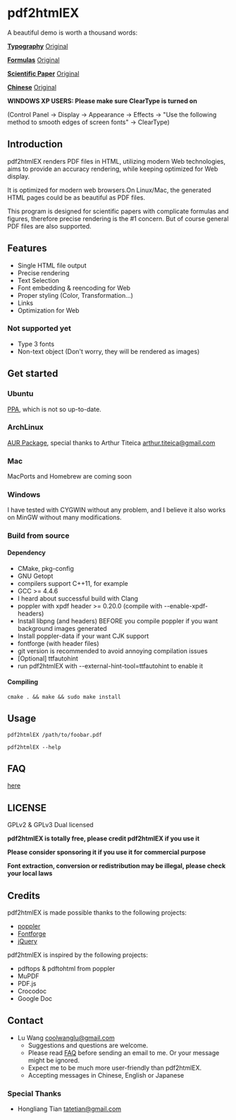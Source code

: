 # pdf2html**EX**

A beautiful demo is worth a thousand words:

[**Typography**](http://coolwanglu.github.com/pdf2htmlEX/demo/geneve.html) [Original](https://github.com/raphink/geneve_1564/raw/master/geneve_1564.pdf)

[**Formulas**](http://coolwanglu.github.com/pdf2htmlEX/demo/cheat.html) [Original](http://www.tug.org/texshowcase/cheat.pdf)

[**Scientific Paper**](http://coolwanglu.github.com/pdf2htmlEX/demo/demo.html) [Original](http://citeseerx.ist.psu.edu/viewdoc/download?doi=10.1.1.148.349&rep=rep1&type=pdf)

[**Chinese**](http://coolwanglu.github.com/pdf2htmlEX/demo/chn.html) [Original](http://files.cnblogs.com/phphuaibei/git%E6%90%AD%E5%BB%BA.pdf)


**WINDOWS XP USERS: Please make sure ClearType is turned on** 

(Control Panel -> Display -> Appearance -> Effects -> "Use the following method to smooth edges of screen fonts" -> ClearType)

## Introduction

pdf2htmlEX renders PDF files in HTML, utilizing modern Web technologies, aims to provide an accuracy rendering, while keeping optimized for Web display.

It is optimized for modern web browsers.On Linux/Mac, the generated HTML pages could be as beautiful as PDF files.

This program is designed for scientific papers with complicate formulas and figures, therefore precise rendering is the #1 concern. But of course general PDF files are also supported.

## Features

* Single HTML file output 
* Precise rendering 
* Text Selection
* Font embedding & reencoding for Web
* Proper styling (Color, Transformation...)
* Links
* Optimization for Web 

### Not supported yet

* Type 3 fonts
* Non-text object (Don't worry, they will be rendered as images)

## Get started

### Ubuntu 

[PPA](https://launchpad.net/~coolwanglu/+archive/pdf2htmlex), which is not so up-to-date.

### ArchLinux

[AUR Package](https://aur.archlinux.org/packages.php?ID=62426), special thanks to Arthur Titeica <arthur.titeica@gmail.com>

### Mac

MacPorts and Homebrew are coming soon

### Windows

I have tested with CYGWIN without any problem, and I believe it also works on MinGW without many modifications.

### Build from source

#### Dependency

* CMake, pkg-config
* GNU Getopt
* compilers support C++11, for example
 * GCC >= 4.4.6
 * I heard about successful build with Clang 
* poppler with xpdf header >= 0.20.0 (compile with --enable-xpdf-headers)
 * Install libpng (and headers) BEFORE you compile poppler if you want background images generated
 * Install poppler-data if your want CJK support
* fontforge (with header files)
 * git version is recommended to avoid annoying compilation issues
* [Optional] ttfautohint
 * run pdf2htmlEX with --external-hint-tool=ttfautohint to enable it

#### Compiling

    cmake . && make && sudo make install

## Usage

    pdf2htmlEX /path/to/foobar.pdf

    pdf2htmlEX --help

## FAQ

[here](https://github.com/coolwanglu/pdf2htmlEX/wiki/FAQ)

## LICENSE

GPLv2 & GPLv3 Dual licensed

**pdf2htmlEX is totally free, please credit pdf2htmlEX if you use it**

**Please consider sponsoring it if you use it for commercial purpose**

**Font extraction, conversion or redistribution may be illegal, please check your local laws**

## Credits

pdf2htmlEX is made possible thanks to the following projects:

* [poppler](http://poppler.freedesktop.org/)
* [Fontforge](http://fontforge.org/)
* [jQuery](http://jquery.com/)

pdf2htmlEX is inspired by the following projects:

* pdftops & pdftohtml from poppler 
* MuPDF
* PDF.js
* Crocodoc
* Google Doc

## Contact

* Lu Wang <coolwanglu@gmail.com>
  * Suggestions and questions are welcome. 
  * Please read [FAQ](https://github.com/coolwanglu/pdf2htmlEX/wiki/FAQ) before sending an email to me. Or your message might be ignored.
  * Expect me to be much more user-friendly than pdf2htmlEX.
  * Accepting messages in Chinese, English or Japanese


### Special Thanks

* Hongliang Tian <tatetian@gmail.com>

